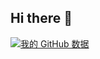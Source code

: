 ## Hi there 👋

[![我的 GitHub 数据](https://github-readme-stats.vercel.app/api?username=GitHubHenryPotter0546)]()
